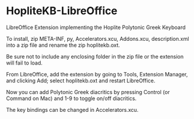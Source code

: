 # HopliteKB-LibreOffice
LibreOffice Extension implementing the Hoplite Polytonic Greek Keyboard

To install, zip META-INF, py, Accelerators.xcu, Addons.xcu, description.xml into a zip file and rename the zip hoplitekb.oxt.  

Be sure not to include any enclosing folder in the zip file or the extension will fail to load.  

From LibreOffice, add the extension by going to Tools, Extension Manager, and clicking Add; select hoplitekb.oxt and restart LibreOffice.

Now you can add Polytonic Greek diacritics by pressing Control (or Command on Mac) and 1-9 to toggle on/off diacritics.  

The key bindings can be changed in Accelerators.xcu.
